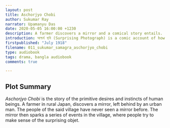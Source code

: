 ```yaml
---
layout: post
title: Aschorjyo Chobi
author: Sukumar Ray
narrator: Upamanyu Das
date: 2020-05-05 16:00:00 +1230
description: A farmer discovers a mirror and a comical story entails.
introduction: আশ্চর্য ছবি (Surprising Photograph) is a comic account of how a farmer, who has never seen a mirror before, discovers one and what follows is a primitive story of making sense of the unknown.
firstpublished: "July 1918"
filename: 011_sukumar_samagra_aschorjyo_chobi
type: audiobook
tags: drama, bangla audiobook
comments: true

---
```

Plot Summary
------------

*Aschorjyo Chobi* is the story of the primitive desires and instincts of human beings. A farmer in rural Japan, discovers a mirror, left behind by an urban man. The people of the said village have never seen a mirror before. The mirror then sparks a series of events in the village, where people try to make sense of the surprising objet.

[jekyll]:      http://jekyllrb.com
[jekyll-gh]:   https://github.com/jekyll/jekyll
[jekyll-help]: https://github.com/jekyll/jekyll-help
